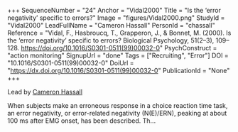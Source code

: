+++
SequenceNumber = "24"
Anchor = "Vidal2000"
Title = "Is the ‘error negativity’ specific to errors?"
Image = "figures/Vidal2000.png"
StudyId = "Vidal2000"
LeadFullName = "Cameron Hassall"
PersonId = "chassall"
Reference = "Vidal, F., Hasbroucq, T., Grapperon, J., & Bonnet, M. (2000). Is the ‘error negativity’ specific to errors? Biological Psychology, 51(2–3), 109–128. https://doi.org/10.1016/S0301-0511(99)00032-0"
PsychConstruct = "action monitoring"
SignupUrl = "done"
Tags = ["Recruiting", "Error"]
DOI = "10.1016/S0301-0511(99)00032-0"
DoiUrl = "https://dx.doi.org/10.1016/S0301-0511(99)00032-0"
PublicationId = "None"
+++

Lead by [Cameron Hassall](/people/#chassall)

When subjects make an erroneous response in a choice reaction time task, an error negativity, or error-related negativity (N(E)/ERN), peaking at about 100 ms after EMG onset, has been described. Th...